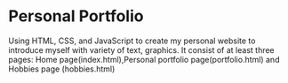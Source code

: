 # Personal Portfolio
Using HTML, CSS, and JavaScript to create my personal website to introduce myself with variety of text, graphics. It consist of at least three pages: Home page(index.html),Personal portfolio page(portfolio.html) and Hobbies page (hobbies.html)
